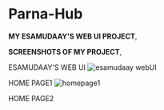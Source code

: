 # Parna-Hub
**MY ESAMUDAAY'S WEB UI PROJECT**,

**SCREENSHOTS OF MY PROJECT**,

ESAMUDAAY'S WEB UI
![esamudaay webUI](https://user-images.githubusercontent.com/99073497/152641760-db69134f-c3e2-4859-82c5-1111fde2f3f8.png)

HOME PAGE1
![homepage1](https://user-images.githubusercontent.com/99073497/152642009-cd7bdaad-9ad9-4cd2-bc5d-720fda31090c.png)

HOME PAGE2
